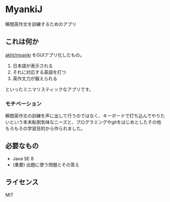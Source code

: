 MyankiJ
====
瞬間英作文を訓練するためのアプリ  

## これは何か
[akht/myanki](https://github.com/akht/myanki) をGUIアプリ化したもの。

1. 日本語が表示される
2. それに対応する英語を打つ
3. 英作文力が鍛えられる

といったミニマリスティックなアプリです。

### モチベーション
瞬間英作文の訓練を声に出して行うのではなく、キーボードで打ち込んでやりたいという本末転倒気味なニーズと、プログラミングやgitをはじめとしたその他もろもろの学習目的から作られました。

## 必要なもの
- Java SE 8
- (重要) 出題に使う問題とその答え

## ライセンス
MIT
